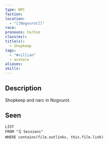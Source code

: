 ```yaml
---
type: NPC
faction: 
location:
  - "[[Nogvurot]]"
race: 
pronouns: he/him
class(es): 
title(s):
  - Shopkeep
tags:
  - "#villian"
  - asshole
aliases: 
skills:
---
```

## Description
Shopkeep and narc in Nogvurot.

## Seen
```dataview
LIST
FROM "🗓️ Sessions"
WHERE contains(file.outlinks, this.file.link)
```
